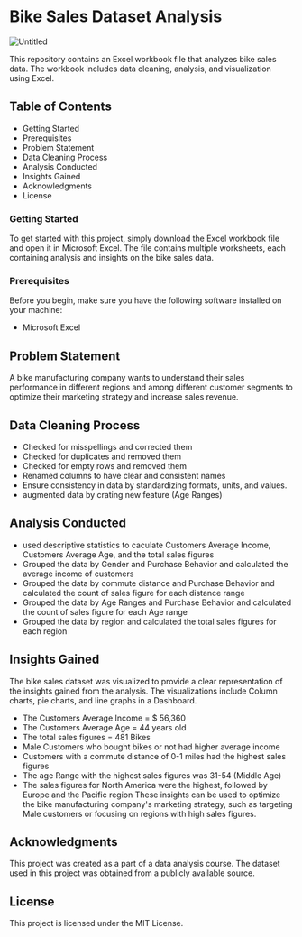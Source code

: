 # Bike Sales Dataset Analysis

![Untitled](https://user-images.githubusercontent.com/53887110/231561078-99d47982-e00a-4a5d-97ff-6f0950d07cf0.png)

This repository contains an Excel workbook file that analyzes bike sales data. The workbook includes data cleaning, analysis, and visualization using Excel.

## Table of Contents
* Getting Started
* Prerequisites
* Problem Statement
* Data Cleaning Process
* Analysis Conducted
* Insights Gained
* Acknowledgments
* License

### Getting Started
To get started with this project, simply download the Excel workbook file and open it in Microsoft Excel. The file contains multiple worksheets, each containing analysis and insights on the bike sales data.
### Prerequisites
Before you begin, make sure you have the following software installed on your machine:
   * Microsoft Excel
## Problem Statement
A bike manufacturing company wants to understand their sales performance in different regions and among different customer segments to optimize their marketing strategy and increase sales revenue.
## Data Cleaning Process  
* Checked for misspellings and corrected them
* Checked for duplicates and removed them
* Checked for empty rows and removed them
* Renamed columns to have clear and consistent names
* Ensure consistency in data by standardizing formats, units, and values.
* augmented data by crating new feature (Age Ranges)
## Analysis Conducted
* used descriptive statistics to caculate Customers Average Income, Customers Average Age, and the total sales figures
* Grouped the data by Gender and Purchase Behavior and calculated the average income of customers
* Grouped the data by commute distance and Purchase Behavior and calculated the count of sales figure for each distance range
* Grouped the data by Age Ranges and Purchase Behavior and calculated the count of sales figure for each Age range
* Grouped the data by region and calculated the total sales figures for each region

## Insights Gained
The bike sales dataset was visualized to provide a clear representation of the insights gained from the analysis. The visualizations include Column charts, pie charts, and line graphs in a Dashboard.
* The Customers Average Income = $ 56,360
* The Customers Average Age = 44 years old
* The total sales figures = 481 Bikes
* Male Customers who bought bikes or not had higher average income 
* Customers with a commute distance of 0-1 miles had the highest sales figures
* The age Range with the highest sales figures was 31-54 (Middle Age)
* The sales figures for North America were the highest, followed by Europe and the Pacific region
These insights can be used to optimize the bike manufacturing company's marketing strategy, such as targeting Male customers or focusing on regions with high sales figures.
## Acknowledgments
This project was created as a part of a data analysis course. The dataset used in this project was obtained from a publicly available source.
## License

This project is licensed under the MIT License.
